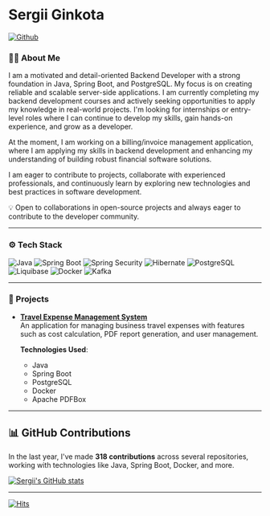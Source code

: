 # Sergii Ginkota

[![Github](https://img.shields.io/github/followers/sginko?label=Follow&style=social)](https://github.com/sginko)

### 👨‍💻 About Me

I am a motivated and detail-oriented Backend Developer with a strong foundation in Java, Spring Boot, and PostgreSQL. My focus is on creating reliable and scalable server-side applications. I am currently completing my backend development courses and actively seeking opportunities to apply my knowledge in real-world projects. I'm looking for internships or entry-level roles where I can continue to develop my skills, gain hands-on experience, and grow as a developer.

At the moment, I am working on a billing/invoice management application, where I am applying my skills in backend development and enhancing my understanding of building robust financial software solutions.

I am eager to contribute to projects, collaborate with experienced professionals, and continuously learn by exploring new technologies and best practices in software development.

💡 Open to collaborations in open-source projects and always eager to contribute to the developer community.

---

### ⚙️ Tech Stack

![Java](https://img.shields.io/badge/-Java-007396?style=flat&logo=java&logoColor=white) 
![Spring Boot](https://img.shields.io/badge/-Spring%20Boot-6DB33F?style=flat&logo=spring-boot&logoColor=white) 
![Spring Security](https://img.shields.io/badge/-Spring%20Security-6DB33F?style=flat&logo=spring-security&logoColor=white)
![Hibernate](https://img.shields.io/badge/-Hibernate-59666C?style=flat&logo=hibernate&logoColor=white) 
![PostgreSQL](https://img.shields.io/badge/-PostgreSQL-336791?style=flat&logo=postgresql&logoColor=white) 
![Liquibase](https://img.shields.io/badge/-Liquibase-2962FF?style=flat&logo=liquibase&logoColor=white) 
![Docker](https://img.shields.io/badge/-Docker-2496ED?style=flat&logo=docker&logoColor=white)
![Kafka](https://img.shields.io/badge/-Kafka-231F20?style=flat&logo=apache-kafka&logoColor=white)

---

### 🚀 Projects

- [**Travel Expense Management System**](https://github.com/sginko/travel-allowance-calculation)  
  An application for managing business travel expenses with features such as cost calculation, PDF report generation, and user management.

  **Technologies Used**:
  - Java
  - Spring Boot
  - PostgreSQL
  - Docker
  - Apache PDFBox

---

## 📊 GitHub Contributions

In the last year, I've made **318 contributions** across several repositories, working with technologies like Java, Spring Boot, Docker, and more.

[![Sergii's GitHub stats](https://github-readme-stats.vercel.app/api?username=sginko&count_private=true&show_icons=true&theme=radical)](https://github.com/anuraghazra/github-readme-stats)

---

[![Hits](https://hits.seeyoufarm.com/api/count/incr/badge.svg?url=https%3A%2F%2Fgithub.com%2Fsginko%2Fsginko&count_bg=%2379C83D&title_bg=%23555555&icon=&icon_color=%23E7E7E7&title=Profile+Views&edge_flat=false)](https://hits.seeyoufarm.com)
